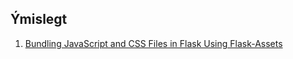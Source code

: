 ## Ýmislegt

1. [Bundling JavaScript and CSS Files in Flask Using Flask-Assets](https://www.youtube.com/watch?v=HYO6GNOJMmQ&list=PLXmMXHVSvS-ABlT4k4eS3YPJSnPUozw04&index=6)